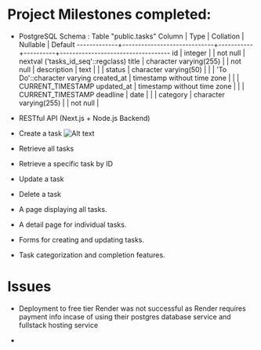 # Project Milestones completed:

- PostgreSQL Schema :
  Table "public.tasks"
  Column | Type | Collation | Nullable | Default
  -------------+-----------------------------+-----------+----------+-----------------------------------
  id | integer | | not null | nextval ('tasks_id_seq'::regclass)
  title | character varying(255) | | not null |
  description | text | | |
  status | character varying(50) | | | 'To Do'::character varying
  created_at | timestamp without time zone | | | CURRENT_TIMESTAMP
  updated_at | timestamp without time zone | | | CURRENT_TIMESTAMP
  deadline | date | | |
  category | character varying(255) | | not null |

- RESTful API (Next.js + Node.js Backend)
- Create a task
  ![Alt text]("./images/add_new_task.png")
- Retrieve all tasks
- Retrieve a specific task by ID
- Update a task
- Delete a task
- A page displaying all tasks.
- A detail page for individual tasks.
- Forms for creating and updating tasks.
- Task categorization and completion features.

# Issues

- Deployment to free tier Render was not successful as Render requires payment info incase of using their postgres database service and fullstack hosting service

-
